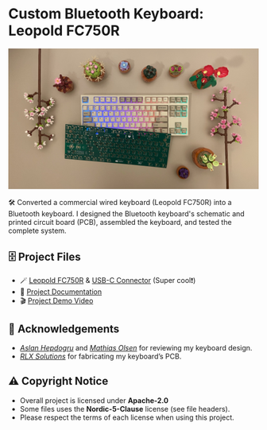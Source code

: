 # Custom Bluetooth Keyboard: Leopold FC750R

![head](https://github.com/thejoonho/leopold-fc750r/blob/main/images/keyboard.jpeg)

🛠️ Converted a commercial wired keyboard (Leopold FC750R) into a Bluetooth keyboard. I designed the Bluetooth keyboard's schematic and printed circuit board (PCB), assembled the keyboard, and tested the complete system. 

## 🗄️ Project Files

- 🪄 [Leopold FC750R](https://personal-viewer.365.altium.com/client/index.html?feature=embed&source=85A6DA05-4A21-4D8C-ACF3-C134DFF70774&activeView=3D) & [USB-C Connector](https://personal-viewer.365.altium.com/client/index.html?feature=embed&source=235BD5DE-8155-44AA-9E0C-20B4551AB35A&activeView=3D) (Super cool❗️)
- 📑 [Project Documentation](https://docs.google.com/document/d/1T1kuHEfLhl1W9Vp5NQ1bjV8UXPvdlBXKJn0wyxQ07zg/edit?usp=sharing)
- 🎬 [Project Demo Video](https://www.youtube.com/watch?v=Qo9nYKOprbY)

## 💐 Acknowledgements

- *[Aslan Hepdogru](https://www.linkedin.com/in/aslan-hepdogru-p-eng-7158011b/)* and *[Mathias Olsen](https://www.linkedin.com/in/mathols/)* for reviewing my keyboard design. 
- *[RLX Solutions](https://www.linkedin.com/company/rlx-solutions-inc./)*</a> for fabricating my keyboard’s PCB. 

## ⚠️ Copyright Notice

- Overall project is licensed under **Apache-2.0**
- Some files uses the **Nordic-5-Clause** license (see file headers).
- Please respect the terms of each license when using this project.
